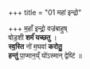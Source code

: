 +++
title = "01 महां इन्द्रो"

+++
म॒हाँ इन्द्रो॒ वज्र॑बाहुष्  
षोड॒शी **शर्म॑ यच्छतु** ।  
**स्व॒स्ति** नो॑ म॒घवा॑ **करोतु॒**  
**हन्तु॑** पा॒प्मान॒य्ँ यो॑ऽस्मान् द्वेष्टि॑ ॥